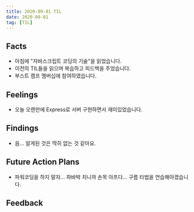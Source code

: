 ```yaml
---
title: 2020-09-01 TIL
date: 2020-09-01
tag: [TIL]
---
```


## Facts

- 아침에 "자바스크립트 코딩의 기술"을 읽었습니다.
- 이전의 TIL들을 읽으며 복습하고 피드백을 주었습니다.
- 부스트 캠프 멤버십에 참여하였습니다.

## Feelings

- 오늘 오랜만에 Express로 서버 구현하면서 재미있었습니다.

## Findings

- 음... 알게된 것은 딱히 없는 것 같아요.

## Future Action Plans

- 파워코딩을 하지 말자... 파바박 치니까 손목 아프다... 구름 타법을 연습해야겠습니다.

## Feedback
